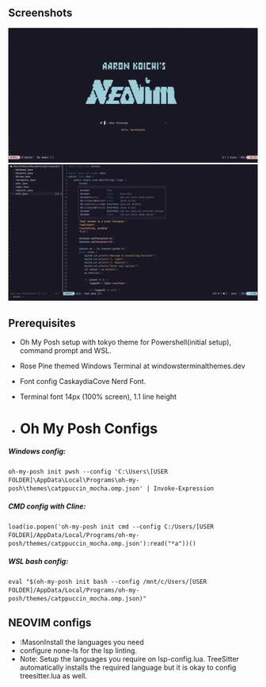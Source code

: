## Screenshots

![Screenshot of alpha.lua](https://github.com/aaronkoichi/nvim/blob/master/Images/alpha.png?raw=true)
![Screenshot of Neovim](https://github.com/aaronkoichi/nvim/blob/master/Images/main.png?raw=true)

## Prerequisites

- Oh My Posh setup with tokyo theme for Powershell(initial setup), command prompt and WSL.
- Rose Pine themed Windows Terminal at windowsterminalthemes.dev
- Font config CaskaydiaCove Nerd Font.
- Terminal font 14px (100% screen), 1.1 line height


- # Oh My Posh Configs

##### Windows config:

`oh-my-posh init pwsh --config 'C:\Users\[USER FOLDER]\AppData\Local\Programs\oh-my-posh\themes\catppuccin_mocha.omp.json' | Invoke-Expression`

##### CMD config with Cline:

`load(io.popen('oh-my-posh init cmd --config C:/Users/[USER FOLDER]/AppData/Local/Programs/oh-my-posh/themes/catppuccin_mocha.omp.json'):read("*a"))()`

##### WSL bash config:

`eval "$(oh-my-posh init bash --config /mnt/c/Users/[USER FOLDER]/AppData/Local/Programs/oh-my-posh/themes/catppuccin_mocha.omp.json)"`

## NEOVIM configs

- :MasonInstall the languages you need
- configure none-ls for the lsp linting.
- Note: Setup the languages you require on lsp-config.lua. TreeSitter automatically installs the required language but it is okay to config treesitter.lua as well.
